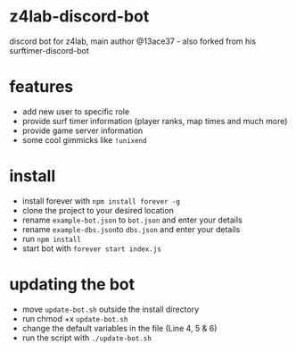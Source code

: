 # z4lab-discord-bot
discord bot for z4lab, main author @13ace37 - also forked from his surftimer-discord-bot

# features
- add new user to specific role
- provide surf timer information (player ranks, map times and much more)
- provide game server information
- some cool gimmicks like `!unixend`

# install
- install forever with `npm install forever -g`
- clone the project to your desired location
- rename `example-bot.json` to `bot.json` and enter your details
- rename `example-dbs.json`to `dbs.json` and enter your details
- run `npm install`
- start bot with `forever start index.js`

# updating the bot
- move `update-bot.sh` outside the install directory
- run chmod +x `update-bot.sh`
- change the default variables in the file (Line 4, 5 & 6)
- run the script with `./update-bot.sh`
